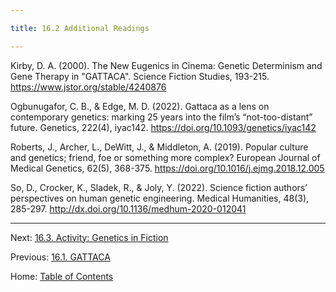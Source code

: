 ```yaml
---

title: 16.2 Additional Readings

--- 
```


Kirby, D. A. (2000). The New Eugenics in Cinema: Genetic Determinism and Gene Therapy in "GATTACA". Science Fiction Studies, 193-215. https://www.jstor.org/stable/4240876

Ogbunugafor, C. B., & Edge, M. D. (2022). Gattaca as a lens on contemporary genetics: marking 25 years into the film’s “not-too-distant” future. Genetics, 222(4), iyac142. https://doi.org/10.1093/genetics/iyac142

Roberts, J., Archer, L., DeWitt, J., & Middleton, A. (2019). Popular culture and genetics; friend, foe or something more complex? European Journal of Medical Genetics, 62(5), 368-375. https://doi.org/10.1016/j.ejmg.2018.12.005

So, D., Crocker, K., Sladek, R., & Joly, Y. (2022). Science fiction authors’ perspectives on human genetic engineering. Medical Humanities, 48(3), 285-297. http://dx.doi.org/10.1136/medhum-2020-012041

--------

Next: [16.3. Activity: Genetics in Fiction](16.3_activity_genetics_in_fiction.md)

Previous: [16.1. GATTACA](16.1_gattaca.md)

Home: [Table of Contents](../README.md)
